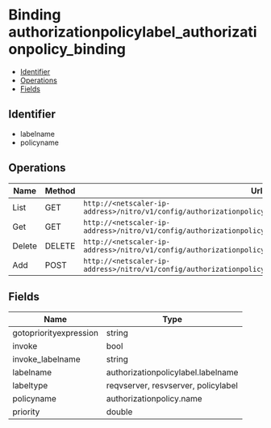 # Binding authorizationpolicylabel_authorizationpolicy_binding

- [Identifier](#identifier)
- [Operations](#operations)
- [Fields](#fields)

## Identifier

- labelname
- policyname

## Operations

| Name | Method | Url |
|----|----|----|
| List | GET | `http://<netscaler-ip-address>/nitro/v1/config/authorizationpolicylabel_authorizationpolicy_binding` |
| Get | GET | `http://<netscaler-ip-address>/nitro/v1/config/authorizationpolicylabel_authorizationpolicy_binding/<name>` |
| Delete | DELETE | `http://<netscaler-ip-address>/nitro/v1/config/authorizationpolicylabel_authorizationpolicy_binding/<name>` |
| Add | POST | `http://<netscaler-ip-address>/nitro/v1/config/authorizationpolicylabel_authorizationpolicy_binding` |

## Fields

| Name | Type |
|----|----|
| gotopriorityexpression | string |
| invoke | bool |
| invoke_labelname | string |
| labelname | authorizationpolicylabel.labelname |
| labeltype | reqvserver, resvserver, policylabel |
| policyname | authorizationpolicy.name |
| priority | double |

